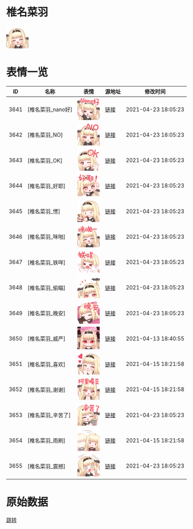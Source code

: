# 椎名菜羽

<img src="./cover.png" height="60" alt="cover" />

# 表情一览

|ID|名称|表情|源地址|修改时间|
|----|----|----|----|----|
|3641|[椎名菜羽_nano好]|<img src="./pic/003641_%5B椎名菜羽_nano好%5D.png" height="60" alt="nano好"/>|[链接](http://i0.hdslb.com/bfs/emote/3a4b506a3d0a5e94f83c34a43c03738da1d9f980.png)|2021-04-23 18:05:23|
|3642|[椎名菜羽_NO]|<img src="./pic/003642_%5B椎名菜羽_NO%5D.png" height="60" alt="NO"/>|[链接](http://i0.hdslb.com/bfs/emote/e9079e761f17a3968870750bb5b8989c4168f392.png)|2021-04-23 18:05:23|
|3643|[椎名菜羽_OK]|<img src="./pic/003643_%5B椎名菜羽_OK%5D.png" height="60" alt="OK"/>|[链接](http://i0.hdslb.com/bfs/emote/e24ed3e3b9dea2f72c181aef9524e4ffcc9d8686.png)|2021-04-23 18:05:23|
|3644|[椎名菜羽_好耶]|<img src="./pic/003644_%5B椎名菜羽_好耶%5D.png" height="60" alt="好耶"/>|[链接](http://i0.hdslb.com/bfs/emote/6eae51a363e57ab56d300318f6b8e314c0511f53.png)|2021-04-23 18:05:23|
|3645|[椎名菜羽_愣]|<img src="./pic/003645_%5B椎名菜羽_愣%5D.png" height="60" alt="愣"/>|[链接](http://i0.hdslb.com/bfs/emote/0383a16d60bfa2d5007ddca340a18aa7bf55e3b4.png)|2021-04-23 18:05:23|
|3646|[椎名菜羽_咪啪]|<img src="./pic/003646_%5B椎名菜羽_咪啪%5D.png" height="60" alt="咪啪"/>|[链接](http://i0.hdslb.com/bfs/emote/fa4d72271d07ddada40517ff1a40c62adbd00916.png)|2021-04-23 18:05:23|
|3647|[椎名菜羽_铁咩]|<img src="./pic/003647_%5B椎名菜羽_铁咩%5D.png" height="60" alt="铁咩"/>|[链接](http://i0.hdslb.com/bfs/emote/62fc9b93c04e2fb203c59b96da52c68640d11260.png)|2021-04-23 18:05:23|
|3648|[椎名菜羽_偷瞄]|<img src="./pic/003648_%5B椎名菜羽_偷瞄%5D.png" height="60" alt="偷瞄"/>|[链接](http://i0.hdslb.com/bfs/emote/82a8c3a04c9d94af7d91ca11a3a6798a08b47a83.png)|2021-04-23 18:05:23|
|3649|[椎名菜羽_晚安]|<img src="./pic/003649_%5B椎名菜羽_晚安%5D.png" height="60" alt="晚安"/>|[链接](http://i0.hdslb.com/bfs/emote/d94ea94549fc7704c4325634edbc0b8a9f8991c7.png)|2021-04-23 18:05:23|
|3650|[椎名菜羽_威严]|<img src="./pic/003650_%5B椎名菜羽_威严%5D.png" height="60" alt="威严"/>|[链接](http://i0.hdslb.com/bfs/emote/46196a53e430cb58cc98de7a7784703a23dff3f2.png)|2021-04-13 18:40:55|
|3651|[椎名菜羽_喜欢]|<img src="./pic/003651_%5B椎名菜羽_喜欢%5D.png" height="60" alt="喜欢"/>|[链接](http://i0.hdslb.com/bfs/emote/a3e019821ab3ffc6592ca518d5d3028226ea665f.png)|2021-04-15 18:21:58|
|3652|[椎名菜羽_谢谢]|<img src="./pic/003652_%5B椎名菜羽_谢谢%5D.png" height="60" alt="谢谢"/>|[链接](http://i0.hdslb.com/bfs/emote/056cba09bf22246cde96a4509f4b5d684fa52e49.png)|2021-04-15 18:21:58|
|3653|[椎名菜羽_辛苦了]|<img src="./pic/003653_%5B椎名菜羽_辛苦了%5D.png" height="60" alt="辛苦了"/>|[链接](http://i0.hdslb.com/bfs/emote/61135d411d74ad96c5daadecb4fdbe15d49569cf.png)|2021-04-23 18:05:23|
|3654|[椎名菜羽_雨刷]|<img src="./pic/003654_%5B椎名菜羽_雨刷%5D.png" height="60" alt="雨刷"/>|[链接](http://i0.hdslb.com/bfs/emote/5a1a85e92e35117f1e32e782272aa0bcd3114052.png)|2021-04-15 18:21:58|
|3655|[椎名菜羽_震撼]|<img src="./pic/003655_%5B椎名菜羽_震撼%5D.png" height="60" alt="震撼"/>|[链接](http://i0.hdslb.com/bfs/emote/b7007c5f5f4f79f3ca35ff89f5572a0f0697bb0d.png)|2021-04-23 18:05:23|

# 原始数据

[跳转](./raw.json)

